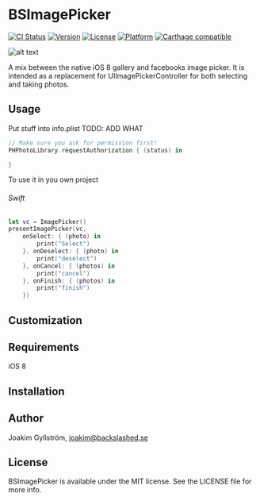 # BSImagePicker
[![CI Status](http://img.shields.io/travis/mikaoj/BSImagePicker.svg?style=flat)](https://travis-ci.org/mikaoj/BSImagePicker)
[![Version](https://img.shields.io/cocoapods/v/BSImagePicker.svg?style=flat)](http://cocoapods.org/pods/BSImagePicker)
[![License](https://img.shields.io/cocoapods/l/BSImagePicker.svg?style=flat)](http://cocoapods.org/pods/BSImagePicker)
[![Platform](https://img.shields.io/cocoapods/p/BSImagePicker.svg?style=flat)](http://cocoapods.org/pods/BSImagePicker)
[![Carthage compatible](https://img.shields.io/badge/Carthage-compatible-4BC51D.svg?style=flat)](https://github.com/Carthage/Carthage)

![alt text](https://cloud.githubusercontent.com/assets/4034956/15001931/254805de-119c-11e6-9f68-d815ccc712cd.gif "Demo gif")

A mix between the native iOS 8 gallery and facebooks image picker. It is intended as a replacement for UIImagePickerController for both selecting and taking photos.

## Usage
Put stuff into info.plist TODO: ADD WHAT
```swift
// Make sure you ask for permission first!
PHPhotoLibrary.requestAuthorization { (status) in

}
```
To use it in you own project
###### Swift
```swift
let vc = ImagePicker()
presentImagePicker(vc,
    onSelect: { (photo) in
        print("Select")
    }, onDeselect: { (photo) in
        print("deselect")
    }, onCancel: { (photos) in
        print("cancel")
    }, onFinish: { (photos) in
        print("finish")
    })
```

## Customization


## Requirements

iOS 8

## Installation


## Author

Joakim Gyllström, joakim@backslashed.se

## License

BSImagePicker is available under the MIT license. See the LICENSE file for more info.
